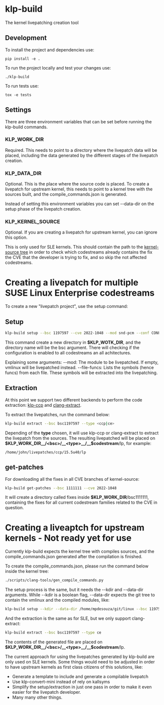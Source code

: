# klp-build

The kernel livepatching creation tool

## Development

To install the project and dependencies use:

`pip install -e .`

To run the project locally and test your changes use:

`./klp-build`

To run tests use:

`tox -e tests`

## Settings
There are three environment variables that can be set before running the
klp-build commands.

### KLP_WORK_DIR
Required. This needs to point to a directory where the livepatch data will be
placed, including the data generated by the different stages of the livepatch
creation.

### KLP_DATA_DIR
Optional. This is the place where the source code is placed. To create a
livepatch for upstream kernel, this needs to point to a kernel tree with the
sources built, and the compile_commands.json is generated.

Instead of setting this environment variables you can set --data-dir on the
setup phase of the livepatch creation.

### KLP_KERNEL_SOURCE
Optional. If you are creating a livepatch for upstream kernel, you can ignore
this option.

This is only used for SLE kernels. This should contain the path to the
[kernel-source tree](https://github.com/SUSE/kernel-source) in order to check
which codestreams already contains the fix the CVE that the developer is trying
to fix, and so skip the not affected codestreams.

# Creating a livepatch for multiple SUSE Linux Enterprise codestreams
To create a new "livepatch project", use the setup command:


## Setup
```sh
klp-build setup --bsc 1197597 --cve 2022-1048 --mod snd-pcm --conf CONFIG_SND_PCM --file-funcs sound/core/pcm.c snd_pcm_attach_substream snd_pcm_detach_substream --codestreams '15.5'
```

This command create a new directory in __$KLP_WOTK_DIR__, and the directory
name will be the bsc argument. There will checking if the configuration is
enabled to all codestreams an all achitectures.

Explaining some arguments:
--mod: The module to be livepatched. If empty, vmlinux will be livepatched
       instead.
--file-funcs: Lists the symbols (hence funcs) from each file. These symbols will
be extracted into the livepatching.

## Extraction
At this point we support two different backends to perform the code extraction:
[klp-ccp](https://github.com/SUSE/klp-ccp) and [clang-extract](https://github.com/SUSE/clang-extract).

To extract the livepatches, run the command below:

```sh
klp-build extract --bsc bsc1197597 --type <ccp|ce>
```

Depending of the __type__ chosen, it will use klp-ccp or clang-extract to
extract the livepatch from the sources. The resulting livepatched will be placed
on __$KLP_WORK_DIR__/<bsc>/__<type>__/__$codestream__/lp, for example:

```
/home/john/livepatches/ccp/15.5u40/lp
```

## get-patches

For downloading all the fixes in all CVE branches of kernel-source:

```sh
klp-build get-patches --bsc 1111111 --cve 2022-1048
```

It will create a directory called fixes inside __$KLP_WORK_DIR__/bsc1111111,
containing the fixes for all current codestream families related to the CVE in
question.

# Creating a liveaptch for upstream kernels - Not ready yet for use
Currently klp-build expects the kernel tree with compiles sources, and the
compile_commands.json generated after the compilation is finished.

To create the compile_commands.json, please run the command below inside the
kernel tree:

```sh
./scripts/clang-tools/gen_compile_commands.py
```

The setup process is the same, but it needs the --kdir and --data-dir arguments.
While --kdir is a boolean flag, --data-dir expects the git tree to contain the
vmlinux and the compiled modules, like:

```sh
klp-build setup --kdir --data-dir /home/mpdesouza/git/linux --bsc 1197597 --cve 2022-1048 --mod snd-pcm --conf CONFIG_SND_PCM --file-funcs sound/core/pcm.c snd_pcm_attach_substream snd_pcm_detach_substream --codestreams '15.5'
```

And the extraction is the same as for SLE, but we only support clang-extract:
```sh
klp-build extract --bsc bsc1197597 --type ce
```

The contents of the generated file are placed
on __$KLP_WORK_DIR__/<bsc>/__<type>__/__$codestream__/lp.

The current approach for using the livepatches generated by klp-build are only
used on SLE kernels. Some things would need to be adjusted in order to have
upstream kernels as first class citizens of this solutions, like:

* Generate a template to include and generate a compilable livepatch
* Use klp-convert-mini instead of rely on kallsyms
* Simplify the setup/extraction in just one pass in order to make it even easier
  for the livepatch developer.
* Many many other things.
